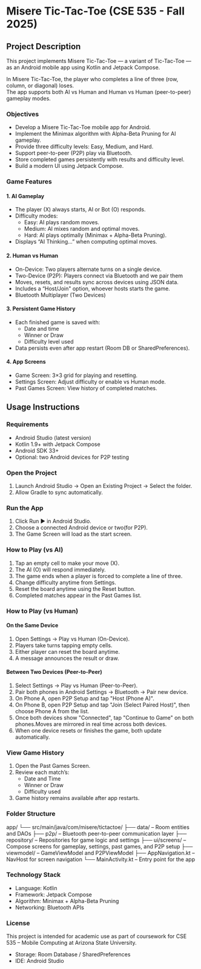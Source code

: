 # Misere Tic-Tac-Toe (CSE 535 - Fall 2025)

## Project Description

This project implements Misere Tic-Tac-Toe — a variant of Tic-Tac-Toe — as an Android mobile app using Kotlin and Jetpack Compose.

In Misere Tic-Tac-Toe, the player who completes a line of three (row, column, or diagonal) loses.  
The app supports both AI vs Human and Human vs Human (peer-to-peer) gameplay modes.

### Objectives
- Develop a Misere Tic-Tac-Toe mobile app for Android.
- Implement the Minimax algorithm with Alpha-Beta Pruning for AI gameplay.
- Provide three difficulty levels: Easy, Medium, and Hard.
- Support peer-to-peer (P2P) play via Bluetooth.
- Store completed games persistently with results and difficulty level.
- Build a modern UI using Jetpack Compose.

### Game Features

#### 1. AI Gameplay
- The player (X) always starts, AI or Bot (O) responds.
- Difficulty modes:
  - Easy: AI plays random moves.
  - Medium: AI mixes random and optimal moves.
  - Hard: AI plays optimally (Minimax + Alpha-Beta Pruning).
- Displays “AI Thinking…” when computing optimal moves.

#### 2. Human vs Human
- On-Device: Two players alternate turns on a single device.
- Two-Device (P2P): Players connect via Bluetooth and we pair them
- Moves, resets, and results sync across devices using JSON data.
- Includes a “Host/Join" option, whoever hosts starts the game.
- Bluetooth Multiplayer (Two Devices)

#### 3. Persistent Game History
- Each finished game is saved with:
  - Date and time
  - Winner or Draw
  - Difficulty level used
- Data persists even after app restart (Room DB or SharedPreferences).

#### 4. App Screens
- Game Screen: 3×3 grid for playing and resetting.
- Settings Screen: Adjust difficulty or enable vs Human mode.
- Past Games Screen: View history of completed matches.


## Usage Instructions

### Requirements
- Android Studio (latest version)
- Kotlin 1.9+ with Jetpack Compose
- Android SDK 33+
- Optional: two Android devices for P2P testing

### Open the Project
1. Launch Android Studio → Open an Existing Project → Select the folder.  
2. Allow Gradle to sync automatically.

### Run the App
1. Click Run ▶ in Android Studio.  
2. Choose a connected Android device or two(for P2P).  
3. The Game Screen will load as the start screen.

### How to Play (vs AI)
1. Tap an empty cell to make your move (X).  
2. The AI (O) will respond immediately.  
3. The game ends when a player is forced to complete a line of three.  
4. Change difficulty anytime from Settings.  
5. Reset the board anytime using the Reset button.  
6. Completed matches appear in the Past Games list.

### How to Play (vs Human)

#### On the Same Device
1. Open Settings → Play vs Human (On-Device).  
2. Players take turns tapping empty cells.  
3. Either player can reset the board anytime.  
4. A message announces the result or draw.

#### Between Two Devices (Peer-to-Peer)
1. Select Settings → Play vs Human (Peer-to-Peer).  
2. Pair both phones in Android Settings → Bluetooth → Pair new device.
3. On Phone A, open P2P Setup and tap "Host (Phone A)".
4. On Phone B, open P2P Setup and tap "Join (Select Paired Host)", then choose Phone A from the list.  
5. Once both devices show "Connected", tap "Continue to Game" on both phones.Moves are mirrored in real time across both devices.  
6. When one device resets or finishes the game, both update automatically.

### View Game History
1. Open the Past Games Screen.  
2. Review each match’s:
   - Date and Time  
   - Winner or Draw  
   - Difficulty used  
3. Game history remains available after app restarts.


### Folder Structure
app/
└── src/main/java/com/misere/tictactoe/
├── data/ – Room entities and DAOs
├── p2p/ – Bluetooth peer-to-peer communication layer
├── repository/ – Repositories for game logic and settings
├── ui/screens/ – Compose screens for gameplay, settings, past games, and P2P setup
├── viewmodel/ – GameViewModel and P2PViewModel
├── AppNavigation.kt – NavHost for screen navigation
└── MainActivity.kt – Entry point for the app

### Technology Stack
- Language: Kotlin  
- Framework: Jetpack Compose  
- Algorithm: Minimax + Alpha-Beta Pruning  
- Networking: Bluetooth APIs  

### License
This project is intended for academic use as part of coursework for CSE 535 – Mobile Computing at Arizona State University.
- Storage: Room Database / SharedPreferences  
- IDE: Android Studio
